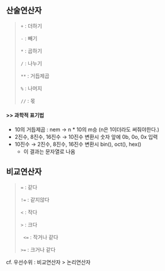 ## 산술연산자

> `+` : 더하기
>
> `-` : 빼기
>
> `*` : 곱하기
>
> `/` : 나누기
>
> `**` : 거듭제곱
>
> `%` : 나머지
>
> `//` : 몫

#### >> 과학적 표기법

- 10의 거듭제곱 : nem → n * 10의 m승 (n은 1이더라도 써줘야한다.)
- 2진수, 8진수, 16진수 → 10진수 변환시 숫자 앞에 0b, 0o, 0x 입력
- 10진수 → 2진수, 8진수, 16진수 변환시 bin(), oct(), hex()
  - 이 결과는 문자열로 나옴



## 비교연산자

> `=` : 같다
>
> `!=` : 같지않다
>
> `<` : 작다
>
> `>` : 크다
>
> ` <=` : 작거나 같다
>
> `>=` : 크거나 같다



cf. 우선수위 : 비교연산자 > 논리연산자